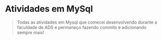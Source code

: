 # Atividades em MySql
> Todas as atividades em Mysql que comecei desenvolvendo durante a faculdade de ADS e permaneço fazendo commits e adicionando sempre mais!
